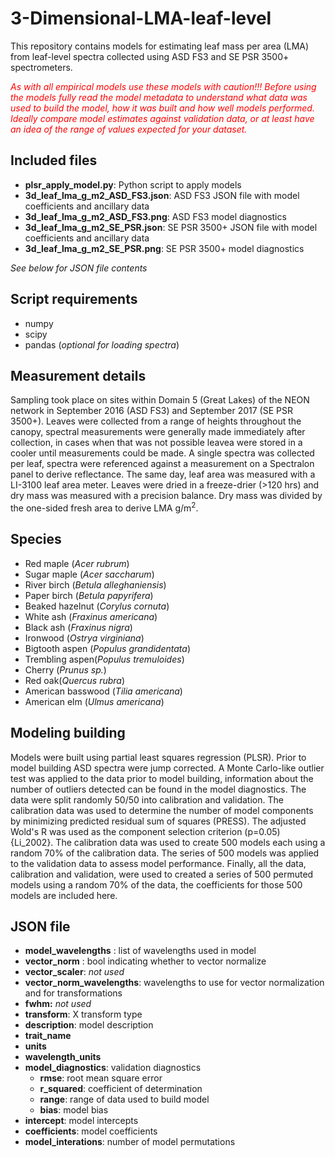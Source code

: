 # 3-Dimensional-LMA-leaf-level

This repository contains models for estimating leaf mass per area (LMA) from leaf-level
spectra collected using ASD FS3 and SE PSR 3500+ spectrometers.

<span style="color:red">*As with all empirical models use these models with caution!!! Before using the models fully read the model metadata to understand what data was used to build the model, how it was built and how well models performed.
Ideally compare model estimates against validation data, or at least have an idea of the range of values expected for your dataset.*</span>

## Included files
- **plsr\_apply\_model.py**: Python script to apply models
- **3d_leaf\_lma\_g\_m2\_ASD\_FS3.json**: ASD FS3 JSON file with model coefficients and ancillary data
- **3d_leaf\_lma\_g\_m2\_ASD\_FS3.png**: ASD FS3 model diagnostics
- **3d_leaf\_lma\_g\_m2\_SE\_PSR.json**: SE PSR 3500+ JSON file with model coefficients and ancillary data
- **3d_leaf\_lma\_g\_m2\_SE\_PSR.png**: SE PSR 3500+ model diagnostics

*See below for JSON file contents*

## Script requirements
- numpy
- scipy
- pandas (*optional for loading spectra*)

## Measurement details

Sampling took place on sites within Domain 5 (Great Lakes) of the NEON network in September 2016
(ASD FS3) and September 2017 (SE PSR 3500+). Leaves were collected from a range of heights
throughout the canopy, spectral measurements were generally made immediately after collection, in
cases when that was not possible leavea were stored in a cooler until measurements could be made. A
single spectra was collected per leaf, spectra were referenced against a measurement on a Spectralon panel
to derive reflectance. The same day, leaf area was measured with a LI-3100 leaf area meter. Leaves
were dried in a freeze-drier (>120 hrs) and dry mass was measured with a precision balance. Dry mass
was divided by the one-sided fresh area to derive LMA g/m<sup>2</sup>.

## Species
- Red maple (*Acer rubrum*)
- Sugar maple (*Acer saccharum*)
- River birch (*Betula alleghaniensis*)
- Paper birch (*Betula papyrifera*)
- Beaked hazelnut (*Corylus cornuta*)
- White ash (*Fraxinus americana*)
- Black ash (*Fraxinus nigra*)
- Ironwood (*Ostrya virginiana*)
- Bigtooth aspen (*Populus grandidentata*)
- Trembling aspen(*Populus tremuloides*)
- Cherry (*Prunus sp.*)
- Red oak(*Quercus rubra*)
- American basswood (*Tilia americana*)
- American elm (*Ulmus americana*)

## Modeling building 
Models were built using partial least squares regression (PLSR). Prior to model building ASD
spectra were jump corrected. A Monte Carlo-like outlier test was applied to the data prior to model
building, information about the number of outliers detected can be found in the model
diagnostics. The data were split randomly 50/50 into calibration and validation. The calibration
data was used to determine the number of model components by minimizing predicted residual sum of squares
(PRESS). The adjusted Wold's R was used as the component selection criterion (p=0.05) {Li_2002}. The
calibration data was used to create 500 models each using a random 70% of the calibration data. The
series of 500 models was applied to the validation data to assess model performance. Finally, all the data,
calibration and validation, were used to created a series of 500 permuted models using a random 70% of the
data, the coefficients for those 500 models are included here.

## JSON file

- **model\_wavelengths** : list of wavelengths used in model
- **vector\_norm** : bool indicating whether to vector normalize
- **vector\_scaler**: *not used*
- **vector\_norm\_wavelengths**: wavelengths to use for vector normalization and for transformations
- **fwhm:**  *not used*
- **transform**: X transform type
- **description**: model description
- **trait\_name**
- **units**
- **wavelength\_units** 
- **model\_diagnostics**: validation diagnostics
  - **rmse**: root mean square error
  - **r_squared**: coefficient of determination
  - **range**: range of data used to build model
  - **bias**: model bias
- **intercept**: model intercepts
- **coefficients**: model coefficients
- **model\_interations**: number of model permutations